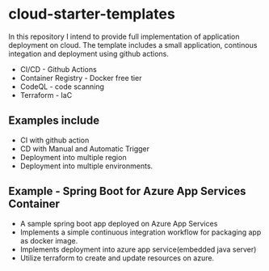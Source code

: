 # cloud-starter-templates
In this repository I intend to provide full implementation of application deployment on cloud. The template includes a small application, continous integation and deployment using github actions.

- CI/CD - Github Actions
- Container Registry - Docker free tier
- CodeQL - code scanning
- Terraform - IaC

## Examples include
- CI with github action
- CD with Manual and Automatic Trigger
- Deployment into multiple region
- Deployment into multiple environments.

## Example - Spring Boot for Azure App Services Container

- A sample spring boot app deployed on Azure App Services
- Implements a simple continuous integration workflow for packaging app as docker image.
- Implements deployment into azure app service(embedded java server)
- Utilize terraform to create and update resources on azure.

